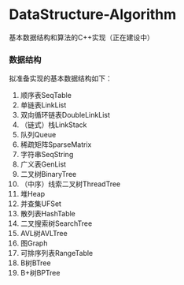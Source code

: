 # DataStructure-Algorithm

基本数据结构和算法的C++实现（正在建设中）

### 数据结构

拟准备实现的基本数据结构如下：

1. 顺序表SeqTable
2. 单链表LinkList
3. 双向循环链表DoubleLinkList
4. （链式）栈LinkStack
5. 队列Queue
6. 稀疏矩阵SparseMatrix
7. 字符串SeqString
8. 广义表GenList
9. 二叉树BinaryTree
10. （中序）线索二叉树ThreadTree
11. 堆Heap
12. 并查集UFSet
13. 散列表HashTable
14. 二叉搜索树SearchTree
15. AVL树AVLTree
16. 图Graph
17. 可排序列表RangeTable
18. B树BTree
19. B+树BPTree
